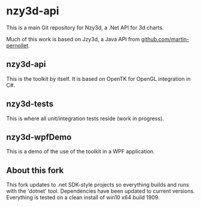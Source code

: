 nzy3d-api
=========

This is a main Git repository for Nzy3d, a .Net API for 3d charts. 

Much of this work is based on Jzy3d, a Java API from [github.com/martin-pernollet](github.com/martin-pernollet).

## nzy3d-api
This is the toolkit by itself. It is based on OpenTK for OpenGL integration in C#.

## nzy3d-tests
This is where all unit/integration tests reside (work in progress).

## nzy3d-wpfDemo
This is a demo of the use of the toolkit in a WPF application.

## About this fork
This fork updates to .net SDK-style projects so everything builds and runs with the 'dotnet' tool.
Dependencies have been updated to current versions. Everything is tested on a clean install of
win10 x64 build 1909.
